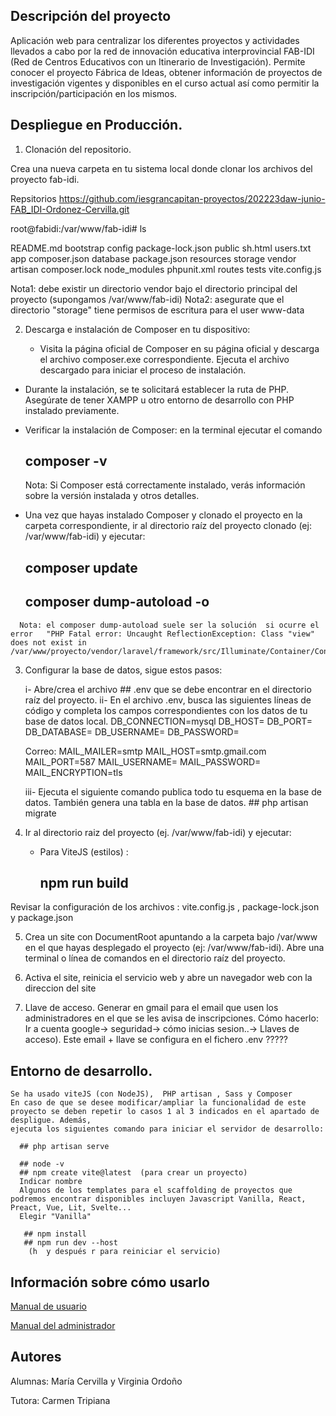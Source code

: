 ## Descripción del proyecto
Aplicación web para centralizar los diferentes proyectos y actividades llevados a cabo por la red de innovación educativa interprovincial FAB-IDI (Red de Centros Educativos con un Itinerario de Investigación).
Permite conocer el proyecto Fábrica de Ideas, obtener información de proyectos de investigación vigentes y disponibles en el curso actual  así como permitir la inscripción/participación en los mismos.


## Despliegue en Producción.

1. Clonación del repositorio.

Crea una nueva carpeta en tu sistema local donde clonar los archivos del proyecto fab-idi.

Repsitorios https://github.com/iesgrancapitan-proyectos/202223daw-junio-FAB_IDI-Ordonez-Cervilla.git

root@fabidi:/var/www/fab-idi# ls

README.md  bootstrap      config        package-lock.json  public     sh.html  users.txt
app        composer.json  database      package.json       resources  storage  vendor
artisan    composer.lock  node_modules  phpunit.xml        routes     tests    vite.config.js

   Nota1: debe existir un directorio vendor bajo el directorio principal del proyecto (supongamos /var/www/fab-idi)
   Nota2: asegurate que el directorio "storage" tiene permisos de escritura para el user  www-data

2.  Descarga e instalación de Composer en tu dispositivo:

    - Visita la página oficial de Composer en su página oficial y descarga el archivo composer.exe correspondiente.   Ejecuta el archivo descargado para iniciar el proceso  de instalación.
  -   Durante la instalación, se te solicitará establecer la ruta de PHP. Asegúrate de tener XAMPP u otro entorno de desarrollo con PHP instalado previamente.
  -   Verificar la instalación de Composer: en la terminal ejecutar  el comando
        ##   composer -v 
      Nota: Si Composer está correctamente instalado, verás información sobre la versión instalada y otros detalles.

   -    Una vez que hayas instalado Composer y clonado el proyecto en la carpeta correspondiente, ir al directorio raíz del proyecto clonado (ej: /var/www/fab-idi)  y ejecutar:
         ##   composer update
         ## composer dump-autoload -o
      Nota: el composer dump-autoload suele ser la solución  si ocurre el error   "PHP Fatal error: Uncaught ReflectionException: Class "view" does not exist in /var/www/proyecto/vendor/laravel/framework/src/Illuminate/Container/Container.php"

3. Configurar la base de datos, sigue estos pasos:

    i- Abre/crea el archivo  ## .env que se debe encontrar en el directorio raíz del proyecto.
    ii- En el archivo .env, busca las siguientes líneas de código y completa los campos correspondientes con los datos de tu base de datos local.
    DB_CONNECTION=mysql
    DB_HOST=
    DB_PORT=
    DB_DATABASE=
    DB_USERNAME=
    DB_PASSWORD=

    Correo:
    MAIL_MAILER=smtp
    MAIL_HOST=smtp.gmail.com
    MAIL_PORT=587
    MAIL_USERNAME=
    MAIL_PASSWORD=
    MAIL_ENCRYPTION=tls

   
   
   iii-     Ejecuta el siguiente comando publica todo tu esquema en la base de datos. También genera una tabla en la base de datos.
       ##   php artisan migrate


4.   Ir al directorio raiz del proyecto (ej. /var/www/fab-idi) y ejecutar:
     - Para ViteJS (estilos) :
       ## npm run build

   Revisar la configuración de los archivos :  vite.config.js ,  package-lock.json y  package.json

5. Crea un site con DocumentRoot apuntando a la carpeta bajo /var/www en el que hayas desplegado el proyecto (ej: /var/www/fab-idi).
Abre una terminal o línea de comandos en el directorio raíz del proyecto.

6. Activa el site, reinicia el servicio web  y abre un navegador web con la direccion del site  

7. Llave de acceso.
Generar en gmail para el email que usen los administradores en el que se les avisa de inscripciones.
Cómo hacerlo: Ir a cuenta google-> seguridad-> cómo inicias sesion..-> Llaves de acceso).
Este email + llave se configura en el fichero .env
?????

## Entorno de desarrollo.
    Se ha usado viteJS (con NodeJS),  PHP artisan , Sass y Composer
    En caso de que se desee modificar/ampliar la funcionalidad de este proyecto se deben repetir lo casos 1 al 3 indicados en el apartado de despligue. Además,
    ejecuta los siguientes comando para iniciar el servidor de desarrollo:

      ## php artisan serve

      ## node -v
      ## npm create vite@latest  (para crear un proyecto)
      Indicar nombre
      Algunos de los templates para el scaffolding de proyectos que podremos encontrar disponibles incluyen Javascript Vanilla, React, Preact, Vue, Lit, Svelte...
      Elegir "Vanilla" 
      
       ## npm install
       ## npm run dev --host 
        (h  y después r para reiniciar el servicio)


## Información sobre cómo usarlo
 [Manual de usuario](https://github.com/iesgrancapitan-proyectos/202223daw-junio-FAB_IDI-Ordonez-Cervilla/wiki/10_1Doc_Manual_Usuario)
 
 [Manual del administrador](https://github.com/iesgrancapitan-proyectos/202223daw-junio-FAB_IDI-Ordonez-Cervilla/wiki/10_2Doc_Manual_Admin)
 

## Autores

Alumnas: María Cervilla y Virginia Ordoño

Tutora: Carmen Tripiana
